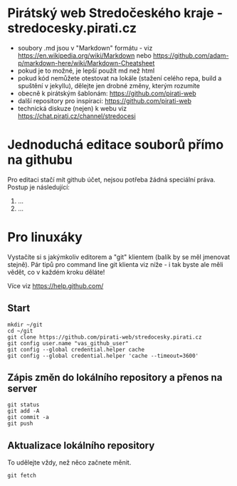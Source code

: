 # Pirátský web Stredočeského kraje - stredocesky.pirati.cz

* soubory .md jsou v "Markdown" formátu - viz https://en.wikipedia.org/wiki/Markdown nebo https://github.com/adam-p/markdown-here/wiki/Markdown-Cheatsheet
* pokud je to možné, je lepší použít md než html
* pokud kód nemůžete otestovat na lokále (stažení celého repa, build a spuštění v jekyllu), dělejte jen drobné změny, kterým rozumíte
* obecně k pirátským šablonám: https://github.com/pirati-web
* další repository pro inspiraci: https://github.com/pirati-web
* technická diskuze (nejen) k webu viz https://chat.pirati.cz/channel/stredocesi

# Jednoduchá editace souborů přímo na githubu

Pro editaci stačí mít github účet, nejsou potřeba žádná speciální práva. Postup je následující:

1. ...
2. ...

# Pro linuxáky

Vystačíte si s jakýmkoliv editorem a "git" klientem (balík by se měl jmenovat stejně). Pár tipů pro command line git klienta viz níže - i tak byste ale měli vědět, co v každém kroku děláte!

Více viz https://help.github.com/


## Start

```
mkdir ~/git
cd ~/git
git clone https://github.com/pirati-web/stredocesky.pirati.cz
git config user.name "vas_github_user"
git config --global credential.helper cache
git config --global credential.helper 'cache --timeout=3600'
```

## Zápis změn do lokálního repository a přenos na server

```
git status
git add -A
git commit -a
git push
```

## Aktualizace lokálního repository

To udělejte vždy, než něco začnete měnit.

```
git fetch
```

